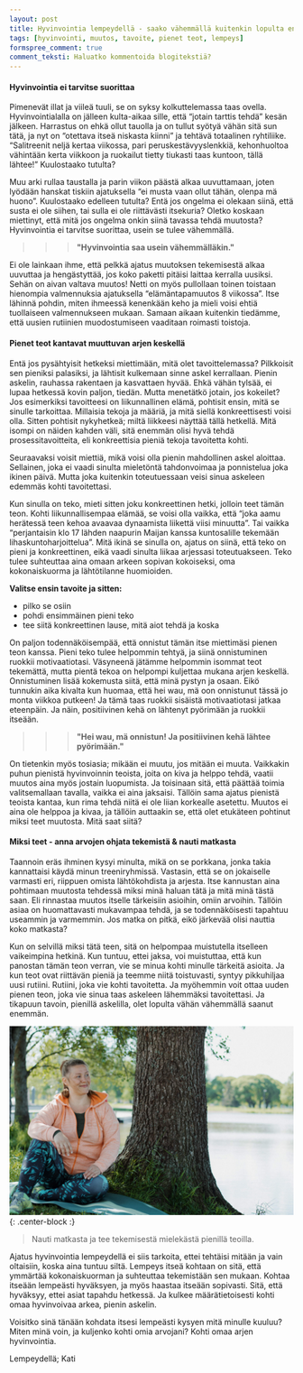 ```yaml
---
layout: post
title: Hyvinvointia lempeydellä - saako vähemmällä kuitenkin lopulta enemmän?
tags: [hyvinvointi, muutos, tavoite, pienet teot, lempeys]
formspree_comment: true
comment_teksti: Haluatko kommentoida blogitekstiä?
---
```


#### Hyvinvointia ei tarvitse suorittaa



Pimenevät illat ja viileä tuuli, se on syksy kolkuttelemassa taas ovella. Hyvinvointialalla on jälleen kulta-aikaa sille, että “jotain tarttis tehdä” kesän jälkeen. Harrastus on ehkä ollut tauolla ja on tullut syötyä vähän sitä sun tätä, ja nyt on “otettava itseä niskasta kiinni” ja tehtävä totaalinen ryhtiliike. “Salitreenit neljä kertaa viikossa, pari peruskestävyyslenkkiä, kehonhuoltoa vähintään 
kerta viikkoon ja ruokailut tietty tiukasti taas kuntoon, tällä lähtee!” Kuulostaako tutulta?

Muu arki rullaa taustalla ja parin viikon päästä alkaa uuvuttamaan, joten lyödään hanskat tiskiin ajatuksella “ei musta vaan ollut tähän, olenpa mä huono”. Kuulostaako edelleen tutulta? Entä jos ongelma ei olekaan siinä, että susta ei ole siihen, tai sulla ei ole riittävästi itsekuria? Oletko koskaan miettinyt, että mitä jos ongelma onkin siinä tavassa tehdä muutosta? Hyvinvointia ei tarvitse suorittaa, usein se tulee vähemmällä.


>>>**"Hyvinvointia saa usein vähemmälläkin."**


Ei ole lainkaan ihme, että pelkkä ajatus muutoksen tekemisestä alkaa uuvuttaa ja hengästyttää, jos koko paketti pitäisi laittaa kerralla uusiksi. Sehän on aivan valtava muutos! Netti on myös pullollaan toinen toistaan hienompia valmennuksia ajatuksella “elämäntapamuutos 8 viikossa”. Itse lähinnä pohdin, miten ihmeessä kenenkään keho ja mieli voisi ehtiä tuollaiseen valmennukseen mukaan. Samaan aikaan kuitenkin tiedämme, että uusien rutiinien muodostumiseen vaaditaan roimasti toistoja.


#### Pienet teot kantavat muuttuvan arjen keskellä

Entä jos pysähtyisit hetkeksi miettimään, mitä olet tavoittelemassa? Pilkkoisit sen pieniksi palasiksi, ja lähtisit kulkemaan sinne askel kerrallaan. Pienin askelin, rauhassa rakentaen ja kasvattaen hyvää. Ehkä vähän tylsää, ei lupaa hetkessä kovin paljon, tiedän. Mutta menetätkö jotain, jos kokeilet? Jos esimerkiksi tavoitteesi on liikunnallinen elämä, pohtisit ensin, mitä se sinulle tarkoittaa. Millaisia tekoja ja määriä, ja mitä siellä konkreettisesti voisi olla. Sitten pohtisit nykyhetkeä; miltä liikkeesi näyttää tällä hetkellä. Mitä isompi on näiden kahden väli, sitä enemmän olisi hyvä tehdä prosessitavoitteita, eli konkreettisia pieniä tekoja tavoitetta kohti.

Seuraavaksi voisit miettiä, mikä voisi olla pienin mahdollinen askel aloittaa. Sellainen, joka ei vaadi sinulta mieletöntä tahdonvoimaa ja ponnistelua joka ikinen päivä. Mutta joka kuitenkin toteutuessaan veisi sinua askeleen edemmäs kohti tavoitettasi.

Kun sinulla on teko, mieti sitten joku konkreettinen hetki, jolloin teet tämän teon. Kohti liikunnallisempaa elämää, se voisi olla vaikka, että “joka aamu herätessä teen kehoa avaavaa dynaamista liikettä viisi minuutta”. Tai vaikka “perjantaisin klo 17 lähden naapurin Maijan kanssa kuntosalille tekemään lihaskuntoharjoittelua”. Mitä ikinä se sinulla on, ajatus on siinä, että teko on pieni ja konkreettinen, eikä vaadi sinulta liikaa arjessasi toteutuakseen. Teko tulee suhteuttaa aina omaan arkeen sopivan kokoiseksi, oma kokonaiskuorma ja lähtötilanne huomioiden.

**Valitse ensin tavoite ja sitten:**
* pilko se osiin
* pohdi ensimmäinen pieni teko
* tee siitä konkreettinen lause, mitä aiot tehdä ja koska

On paljon todennäköisempää, että onnistut tämän itse miettimäsi pienen teon kanssa. Pieni teko tulee helpommin tehtyä, ja siinä onnistuminen ruokkii motivaatiotasi. Väsyneenä jätämme helpommin isommat teot tekemättä, mutta pientä tekoa on helpompi kuljettaa mukana arjen keskellä. Onnistuminen lisää kokemusta siitä, että minä pystyn ja osaan. Eikö tunnukin aika kivalta kun huomaa, että hei wau, mä oon onnistunut tässä jo monta viikkoa putkeen! Ja tämä taas ruokkii sisäistä motivaatiotasi jatkaa eteenpäin. Ja näin, positiivinen kehä on lähtenyt pyörimään ja ruokkii itseään.

>>>**"Hei wau, mä onnistun! Ja positiivinen kehä lähtee pyörimään."**

On tietenkin myös tosiasia; mikään ei muutu, jos mitään ei muuta. Vaikkakin puhun pienistä hyvinvoinnin teoista, joita on kiva ja helppo tehdä, vaatii muutos aina myös jostain luopumista. Ja toisinaan sitä, että päättää toimia valitsemallaan tavalla, vaikka ei aina jaksaisi. Tällöin sama ajatus pienistä teoista kantaa, kun rima tehdä niitä ei ole liian korkealle asetettu. Muutos ei aina ole helppoa ja kivaa, ja tällöin auttaakin se, että olet etukäteen pohtinut miksi teet muutosta. Mitä saat siitä?

#### Miksi teet - anna arvojen ohjata tekemistä & nauti matkasta

Taannoin eräs ihminen kysyi minulta, mikä on se porkkana, jonka takia kannattaisi käydä minun treeniryhmissä. Vastasin, että se on jokaiselle varmasti eri, riippuen omista lähtökohdista ja arjesta. Itse kannustan aina pohtimaan muutosta tehdessä miksi minä haluan tätä ja mitä minä tästä saan. Eli rinnastaa muutos itselle tärkeisiin asioihin, omiin arvoihin. Tällöin asiaa on huomattavasti mukavampaa tehdä, ja se todennäköisesti tapahtuu useammin ja varmemmin. Jos matka on pitkä, eikö järkevää olisi nauttia koko matkasta?

Kun on selvillä miksi tätä teen, sitä on helpompaa muistutella itselleen vaikeimpina hetkinä. Kun tuntuu, ettei jaksa, voi muistuttaa, että kun panostan tämän teon verran, vie se minua kohti minulle tärkeitä asioita. Ja kun teot ovat riittävän pieniä ja teemme niitä toistuvasti, syntyy pikkuhiljaa uusi rutiini. Rutiini, joka vie kohti tavoitetta. Ja myöhemmin voit ottaa uuden pienen teon, joka vie sinua taas askeleen lähemmäksi tavoitettasi. Ja tikapuun tavoin, pienillä askelilla, olet lopulta vähän vähemmällä saanut enemmän.

![Hyvinvointia lempeydellä](/img/blogi_1_hyvinvointia_lempeydella.jpg "Hyvinvointia lempeydellä"){: .center-block :}
> Nauti matkasta ja tee tekemisestä mielekästä pienillä teoilla.

Ajatus hyvinvointia lempeydellä ei siis tarkoita, ettei tehtäisi mitään ja vain oltaisiin, koska aina tuntuu siltä. Lempeys itseä kohtaan on sitä, että ymmärtää kokonaiskuorman ja suhteuttaa tekemistään sen mukaan. Kohtaa itseään lempeästi hyväksyen, ja myös haastaa itseään sopivasti. Sitä, että hyväksyy, ettei asiat tapahdu hetkessä. Ja kulkee määrätietoisesti kohti omaa hyvinvoivaa arkea, pienin askelin.

Voisitko sinä tänään kohdata itsesi lempeästi kysyen mitä minulle kuuluu? Miten minä voin, ja kuljenko kohti omia arvojani? Kohti omaa arjen hyvinvointia.

Lempeydellä; Kati